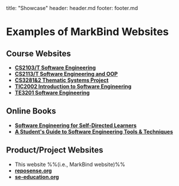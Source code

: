 <frontmatter>
  title: "Showcase"
  header: header.md
  footer: footer.md
</frontmatter>

# Examples of MarkBind Websites

## Course Websites
* [**CS2103/T Software Engineering**](https://www.comp.nus.edu.sg/~cs2103)
* [**CS2113/T Software Engineering and OOP**](https://www.comp.nus.edu.sg/~cs2113)
* [**CS3281&2 Thematic Systems Project**](https://nus-cs3281.github.io/website/)
* [**TIC2002 Introduction to Software Engineering**](https://nus-tic2002-2019.github.io/website/)
* [**TE3201 Software Engineering**](https://nus-te3201.github.io/2020/)

## Online Books
* [**Software Engineering for Self-Directed Learners**](https://se-education.org/se-book/)
* [**A Student's Guide to Software Engineering Tools & Techniques**](https://se-education.org/learningresources/)


## Product/Project Websites
* This website %%(i.e., MarkBind website)%%
* [**reposense.org**](https://reposense.org)
* [**se-education.org**](https://se-education.org)
